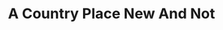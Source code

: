---
title: "A Country Place New And Not"
url: /york-county/a-country-place-new-and-not/
shop: shop
---